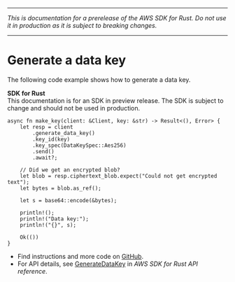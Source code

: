 --------

 *This is documentation for a prerelease of the AWS SDK for Rust\. Do not use it in production as it is subject to breaking changes\.* 

--------

# Generate a data key<a name="kms_GenerateDataKey_rust_topic"></a>

The following code example shows how to generate a data key\.

**SDK for Rust**  
This documentation is for an SDK in preview release\. The SDK is subject to change and should not be used in production\.
  

```
async fn make_key(client: &Client, key: &str) -> Result<(), Error> {
    let resp = client
        .generate_data_key()
        .key_id(key)
        .key_spec(DataKeySpec::Aes256)
        .send()
        .await?;

    // Did we get an encrypted blob?
    let blob = resp.ciphertext_blob.expect("Could not get encrypted text");
    let bytes = blob.as_ref();

    let s = base64::encode(&bytes);

    println!();
    println!("Data key:");
    println!("{}", s);

    Ok(())
}
```
+  Find instructions and more code on [GitHub](https://github.com/awsdocs/aws-doc-sdk-examples/tree/main/.rust_alpha/kms#code-examples)\. 
+  For API details, see [GenerateDataKey](https://awslabs.github.io/aws-sdk-rust/) in *AWS SDK for Rust API reference*\. 